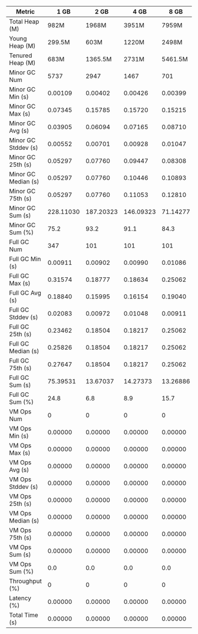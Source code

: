 | Metric | 1 GB | 2 GB | 4 GB | 8 GB |
|------|----|----|----|----|
| Total Heap (M) | 982M | 1968M | 3951M | 7959M |
| Young Heap (M) | 299.5M | 603M | 1220M | 2498M |
| Tenured Heap (M) | 683M | 1365.5M | 2731M | 5461.5M |
| Minor GC Num | 5737 | 2947 | 1467 | 701 |
| Minor GC Min (s) | 0.00109 | 0.00402 | 0.00426 | 0.00399 |
| Minor GC Max (s) | 0.07345 | 0.15785 | 0.15720 | 0.15215 |
| Minor GC Avg (s) | 0.03905 | 0.06094 | 0.07165 | 0.08710 |
| Minor GC Stddev (s) | 0.00552 | 0.00701 | 0.00928 | 0.01047 |
| Minor GC 25th (s) | 0.05297 | 0.07760 | 0.09447 | 0.08308 |
| Minor GC Median (s) | 0.05297 | 0.07760 | 0.10446 | 0.10893 |
| Minor GC 75th (s) | 0.05297 | 0.07760 | 0.11053 | 0.12810 |
| Minor GC Sum (s) | 228.11030 | 187.20323 | 146.09323 | 71.14277 |
| Minor GC Sum (%) | 75.2 | 93.2 | 91.1 | 84.3 |
| Full GC Num | 347 | 101 | 101 | 101 |
| Full GC Min (s) | 0.00911 | 0.00902 | 0.00990 | 0.01086 |
| Full GC Max (s) | 0.31574 | 0.18777 | 0.18634 | 0.25062 |
| Full GC Avg (s) | 0.18840 | 0.15995 | 0.16154 | 0.19040 |
| Full GC Stddev (s) | 0.02083 | 0.00972 | 0.01048 | 0.00911 |
| Full GC 25th (s) | 0.23462 | 0.18504 | 0.18217 | 0.25062 |
| Full GC Median (s) | 0.25826 | 0.18504 | 0.18217 | 0.25062 |
| Full GC 75th (s) | 0.27647 | 0.18504 | 0.18217 | 0.25062 |
| Full GC Sum (s) | 75.39531 | 13.67037 | 14.27373 | 13.26886 |
| Full GC Sum (%) | 24.8 | 6.8 | 8.9 | 15.7 |
| VM Ops Num | 0 | 0 | 0 | 0 |
| VM Ops Min (s) | 0.00000 | 0.00000 | 0.00000 | 0.00000 |
| VM Ops Max (s) | 0.00000 | 0.00000 | 0.00000 | 0.00000 |
| VM Ops Avg (s) | 0.00000 | 0.00000 | 0.00000 | 0.00000 |
| VM Ops Stddev (s) | 0.00000 | 0.00000 | 0.00000 | 0.00000 |
| VM Ops 25th (s) | 0.00000 | 0.00000 | 0.00000 | 0.00000 |
| VM Ops Median (s) | 0.00000 | 0.00000 | 0.00000 | 0.00000 |
| VM Ops 75th (s) | 0.00000 | 0.00000 | 0.00000 | 0.00000 |
| VM Ops Sum (s) | 0.00000 | 0.00000 | 0.00000 | 0.00000 |
| VM Ops Sum (%) | 0.0 | 0.0 | 0.0 | 0.0 |
| Throughput (%) | 0 | 0 | 0 | 0 |
| Latency (%) | 0.00000 | 0.00000 | 0.00000 | 0.00000 |
| Total Time (s) | 0.00000 | 0.00000 | 0.00000 | 0.00000 |
